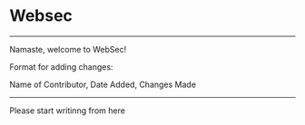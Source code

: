 # Websec
*****************************************
Namaste, welcome to WebSec!

Format for adding changes:

Name of Contributor, Date Added, Changes Made
******************************************

Please start writinng from here
